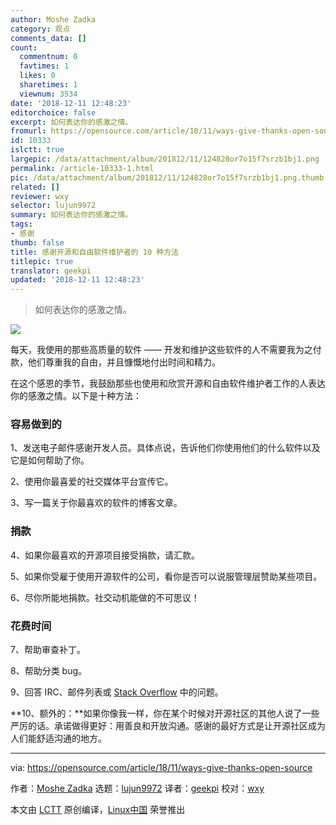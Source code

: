 ```yaml
---
author: Moshe Zadka
category: 观点
comments_data: []
count:
  commentnum: 0
  favtimes: 1
  likes: 0
  sharetimes: 1
  viewnum: 3534
date: '2018-12-11 12:48:23'
editorchoice: false
excerpt: 如何表达你的感激之情。
fromurl: https://opensource.com/article/18/11/ways-give-thanks-open-source
id: 10333
islctt: true
largepic: /data/attachment/album/201812/11/124828or7o15f7srzb1bj1.png
permalink: /article-10333-1.html
pic: /data/attachment/album/201812/11/124828or7o15f7srzb1bj1.png.thumb.jpg
related: []
reviewer: wxy
selector: lujun9972
summary: 如何表达你的感激之情。
tags:
- 感谢
thumb: false
title: 感谢开源和自由软件维护者的 10 种方法
titlepic: true
translator: geekpi
updated: '2018-12-11 12:48:23'
---
```



> 
> 如何表达你的感激之情。
> 
> 
> 


![](/data/attachment/album/201812/11/124828or7o15f7srzb1bj1.png)


每天，我使用的那些高质量的软件 —— 开发和维护这些软件的人不需要我为之付款，他们尊重我的自由，并且慷慨地付出时间和精力。


在这个感恩的季节，我鼓励那些也使用和欣赏开源和自由软件维护者工作的人表达你的感激之情。以下是十种方法：


### 容易做到的


1、发送电子邮件感谢开发人员。具体点说，告诉他们你使用他们的什么软件以及它是如何帮助了你。


2、使用你最喜爱的社交媒体平台宣传它。


3、写一篇关于你最喜欢的软件的博客文章。


### 捐款


4、如果你最喜欢的开源项目接受捐款，请汇款。


5、如果你受雇于使用开源软件的公司，看你是否可以说服管理层赞助某些项目。


6、尽你所能地捐款。社交动机能做的不可思议！


### 花费时间


7、帮助审查补丁。


8、帮助分类 bug。


9、回答 IRC、邮件列表或 [Stack Overflow](https://meta.stackoverflow.com/) 中的问题。


**10、额外的：**如果你像我一样，你在某个时候对开源社区的其他人说了一些严厉的话。承诺做得更好：用善良和开放沟通。感谢的最好方式是让开源社区成为人们能舒适沟通的地方。




---


via: <https://opensource.com/article/18/11/ways-give-thanks-open-source>


作者：[Moshe Zadka](https://opensource.com/users/moshez) 选题：[lujun9972](https://github.com/lujun9972) 译者：[geekpi](https://github.com/geekpi) 校对：[wxy](https://github.com/wxy)


本文由 [LCTT](https://github.com/LCTT/TranslateProject) 原创编译，[Linux中国](https://linux.cn/) 荣誉推出